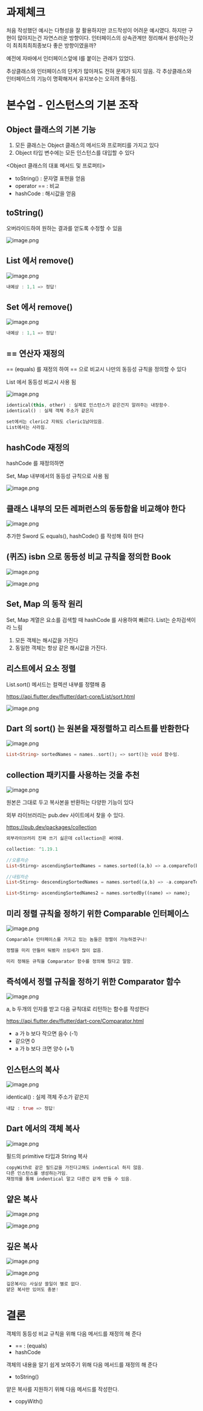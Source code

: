 # 과제체크

처음 작성했던 예시는 다형성을 잘 활용하지만 코드작성이 어려운 예시였다. 하지만 구현이 많아지는건 자연스러운 방향이다. 인터페이스의 상속관계만 정리해서 완성하는것이 최최최최최종보다 좋은 방향이였을까?

예전에 자바에서 인터페이스앞에 I를 붙이는 관례가 있었다.

추상클래스와 인터페이스의 단계가 많아져도 전혀 문제가 되지 않음. 각 추상클래스와 인터페이스의 기능이 명확해져서 유지보수는 오히려 좋아짐.

# 본수업 - 인스턴스의 기본 조작

## Object 클래스의 기본 기능

1. 모든 클래스는 Object 클래스의 메서드와 프로퍼티를 가지고 있다
2. Object 타입 변수에는 모든 인스턴스를 대입할 수 있다

<Object 클래스의 대표 메서드 및 프로퍼티>

- toString() : 문자열 표현을 얻음
- operator == : 비교
- hashCode : 해시값을 얻음

## toString()

오버라이드하여 원하는 결과를 얻도록 수정할 수 있음

![image.png](attachment:3d3c2905-4b52-4398-9e10-89e8b1c2700b:image.png)

## List 에서 remove()

![image.png](attachment:e25c6bc7-5d27-4051-afc0-a81149ce9814:image.png)

```dart
내예상 : 1,1 => 정답!
```

## Set 에서 remove()

![image.png](attachment:0a2ad46b-7cef-4fd2-9394-8b51aaccbc5f:image.png)

```dart
내예상 : 1,1 => 정답!
```

## == 연산자 재정의

== (equals) 를 재정의 하여 == 으로 비교시 나만의 동등성 규칙을 정의할 수 있다

List 에서 동등성 비교시 사용 됨

![image.png](attachment:0fd21304-b163-405e-b4fa-9ec8014604fd:image.png)

```dart
identical(this, other) : 실제로 인스턴스가 같은건지 알려주는 내장함수.
identical() : 실제 객체 주소가 같은지

set에서는 cleric2 지워도 cleric1남아있음.
List에서는 사라짐.
```

## hashCode 재정의

hashCode 를 재정의하면

Set, Map 내부에서의 동등성 규칙으로 사용 됨

![image.png](attachment:83c7075a-b809-4cd2-b0f1-8ba4947608df:image.png)

## 클래스 내부의 모든 레퍼런스의 동등함을 비교해야 한다

![image.png](attachment:bf975da1-35de-4ab9-bd19-d4eb16caecff:image.png)

추가한 Sword 도 equals(), hashCode() 를 작성해 줘야 한다

## (퀴즈) isbn 으로 동등성 비교 규칙을 정의한 Book

![image.png](attachment:a713c665-5131-4395-9c3a-8a2d2f1bc308:image.png)

![image.png](attachment:15c5d8bd-7116-4cbe-8c7e-0ade7cd508c3:image.png)

## Set, Map 의 동작 원리

Set, Map 계열은 요소를 검색할 때 hashCode 를 사용하여 빠르다. List는 순차검색이라 느림

1. 모든 객체는 해시값을 가진다
2. 동일한 객체는 항상 같은 해시값을 가진다.

## 리스트에서 요소 정렬

List.sort() 메서드는 컬렉션 내부를 정렬해 줌

https://api.flutter.dev/flutter/dart-core/List/sort.html

![image.png](attachment:5f85e234-a16b-407d-8e4d-091e6cc54380:image.png)

## Dart 의 sort() 는 원본을 재정렬하고 리스트를 반환한다

![image.png](attachment:aca04dda-efcb-4a9f-ab29-51d191a7aa25:image.png)

```dart
List<String> sortedNames = names..sort(); => sort()는 void 함수임.
```

## collection 패키지를 사용하는 것을 추천

![image.png](attachment:e4f8c37e-6b9e-4729-bd32-a8633ba1f191:image.png)

원본은 그대로 두고 복사본을 반환하는 다양한 기능이 있다

외부 라이브러리는 pub.dev 사이트에서 찾을 수 있다.

https://pub.dev/packages/collection

```dart
외부라이브러리 진짜 쓰기 싫은데 collection은 써야돼.

collection: ^1.19.1

//오름차순
List<Stirng> ascendingSortedNames = names.sorted((a,b) => a.compareTo(b));

//내림차순
List<Stirng> descendingSortedNames = names.sorted((a,b) => -a.compareTo(b));

List<Stirng> ascendingSortedNames2 = names.sortedBy((name) => name);
```

## 미리 정렬 규칙을 정하기 위한 Comparable 인터페이스

![image.png](attachment:9dde0c45-d9ea-43d3-b79f-79791eec19cd:image.png)

```dart
Comparable 인터페이스를 가지고 있는 놈들은 정렬이 가능하겠구나!

정렬을 미리 만들어 둬봤자 쓰임새가 많이 없음.

미리 정해둔 규칙을 Comparator 함수를 정의해 뒀다고 말함.
```

## 즉석에서 정렬 규칙을 정하기 위한 Comparator 함수

![image.png](attachment:f906fffe-89d8-4fd1-afa5-6c9d2ff15133:image.png)

a, b 두개의 인자를 받고 다음 규칙대로 리턴하는 함수를 작성한다

https://api.flutter.dev/flutter/dart-core/Comparator.html

- a 가 b 보다 작으면 음수 (-1)
- 같으면 0
- a 가 b 보다 크면 양수 (+1)

## 인스턴스의 복사

![image.png](attachment:961284a9-0438-4736-8783-743e58a09966:image.png)

identical() : 실제 객체 주소가 같은지

```dart
내답 : true => 정답!
```

## Dart 에서의 객체 복사

![image.png](attachment:568d72b9-d501-4013-844c-7e52b9ab8630:image.png)

필드의 primitive 타입과 String 복사

```dart
copyWith로 같은 필드값을 가진다고해도 indentical 하지 않음.
다른 인스턴스를 생성하는거임.
재정의를 통해 indentical 말고 다른건 같게 만들 수 있음.
```

## 얕은 복사

![image.png](attachment:a742bc2f-5716-4509-9417-8b3a06d022c9:image.png)

![image.png](attachment:9fabeea1-657f-4787-8fc4-8c68503d6284:image.png)

## 깊은 복사

![image.png](attachment:a4111097-452d-441b-a291-06e7c2abf2ae:image.png)

![image.png](attachment:5481e82f-90dd-4a15-89ec-b654f93f9c1d:image.png)

```dart
깊은복사는 사실상 쓸일이 별로 없다.
얕은 복사만 있어도 충분!
```

# 결론

객체의 동등성 비교 규칙을 위해 다음 메서드를 재정의 해 준다

- == : (equals)
- hashCode

객체의 내용을 알기 쉽게 보여주기 위해 다음 메서드를 재정의 해 준다

- toString()

얕은 복사를 지원하기 위해 다음 메서드를 작성한다.

- copyWith()

<!-- 오늘 과제한게 어제 풀리퀘스트로 들어가버려서 주석만 추가 -->